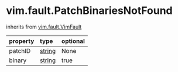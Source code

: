 vim.fault.PatchBinariesNotFound
===============================
inherits from [vim.fault.VimFault](docs/vim.fault.VimFault.md)

| property | type | optional |
|:---------|:-----|:---------|
| patchID | [string](string.md "string") | None |
| binary | [string](string.md "string") | true |
